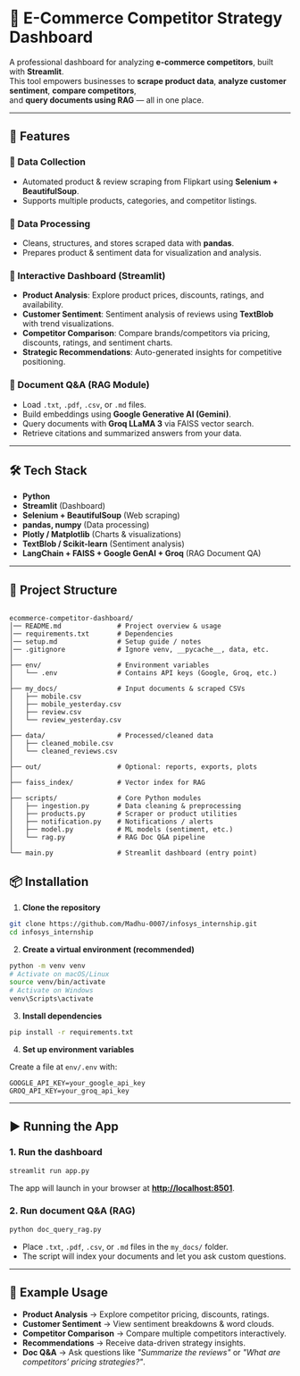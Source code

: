 # 🛒 E-Commerce Competitor Strategy Dashboard  

A professional dashboard for analyzing **e-commerce competitors**, built with **Streamlit**.  
This tool empowers businesses to **scrape product data**, **analyze customer sentiment**, **compare competitors**,  
and **query documents using RAG** — all in one place.  

---

## 🚀 Features  

### 🔹 Data Collection  
- Automated product & review scraping from Flipkart using **Selenium + BeautifulSoup**.  
- Supports multiple products, categories, and competitor listings.  

### 🔹 Data Processing  
- Cleans, structures, and stores scraped data with **pandas**.  
- Prepares product & sentiment data for visualization and analysis.  

### 🔹 Interactive Dashboard (Streamlit)  
- **Product Analysis**: Explore product prices, discounts, ratings, and availability.  
- **Customer Sentiment**: Sentiment analysis of reviews using **TextBlob** with trend visualizations.  
- **Competitor Comparison**: Compare brands/competitors via pricing, discounts, ratings, and sentiment charts.  
- **Strategic Recommendations**: Auto-generated insights for competitive positioning.  

### 🔹 Document Q&A (RAG Module)  
- Load `.txt`, `.pdf`, `.csv`, or `.md` files.  
- Build embeddings using **Google Generative AI (Gemini)**.  
- Query documents with **Groq LLaMA 3** via FAISS vector search.  
- Retrieve citations and summarized answers from your data.  

---

## 🛠️ Tech Stack  

- **Python**  
- **Streamlit** (Dashboard)  
- **Selenium + BeautifulSoup** (Web scraping)  
- **pandas, numpy** (Data processing)  
- **Plotly / Matplotlib** (Charts & visualizations)  
- **TextBlob / Scikit-learn** (Sentiment analysis)  
- **LangChain + FAISS + Google GenAI + Groq** (RAG Document QA)  

---

## 📂 Project Structure  

```

ecommerce-competitor-dashboard/
│── README.md              # Project overview & usage
│── requirements.txt       # Dependencies
│── setup.md               # Setup guide / notes
│── .gitignore             # Ignore venv, __pycache__, data, etc.
│
├── env/                   # Environment variables
│   └── .env               # Contains API keys (Google, Groq, etc.)
│
├── my_docs/               # Input documents & scraped CSVs
│   ├── mobile.csv
│   ├── mobile_yesterday.csv
│   ├── review.csv
│   └── review_yesterday.csv
│
├── data/                  # Processed/cleaned data
│   ├── cleaned_mobile.csv
│   └── cleaned_reviews.csv
│
├── out/                   # Optional: reports, exports, plots
│
├── faiss_index/           # Vector index for RAG
│
├── scripts/               # Core Python modules
│   ├── ingestion.py       # Data cleaning & preprocessing
│   ├── products.py        # Scraper or product utilities
│   ├── notification.py    # Notifications / alerts
│   ├── model.py           # ML models (sentiment, etc.)
│   └── rag.py             # RAG Doc Q&A pipeline
│
└── main.py                # Streamlit dashboard (entry point)

````

## 📦 Installation

1. **Clone the repository**

```bash
git clone https://github.com/Madhu-0007/infosys_internship.git
cd infosys_internship
```

2. **Create a virtual environment (recommended)**

```bash
python -m venv venv
# Activate on macOS/Linux
source venv/bin/activate
# Activate on Windows
venv\Scripts\activate
```

3. **Install dependencies**

```bash
pip install -r requirements.txt
```

4. **Set up environment variables**

Create a file at `env/.env` with:

```
GOOGLE_API_KEY=your_google_api_key
GROQ_API_KEY=your_groq_api_key
```

---

## ▶️ Running the App

### 1. Run the dashboard

```bash
streamlit run app.py
```

The app will launch in your browser at **[http://localhost:8501](http://localhost:8501)**.

### 2. Run document Q&A (RAG)

```bash
python doc_query_rag.py
```

* Place `.txt`, `.pdf`, `.csv`, or `.md` files in the `my_docs/` folder.
* The script will index your documents and let you ask custom questions.

---

## 📝 Example Usage

* **Product Analysis** → Explore competitor pricing, discounts, ratings.
* **Customer Sentiment** → View sentiment breakdowns & word clouds.
* **Competitor Comparison** → Compare multiple competitors interactively.
* **Recommendations** → Receive data-driven strategy insights.
* **Doc Q&A** → Ask questions like *"Summarize the reviews"* or *"What are competitors’ pricing strategies?"*.


